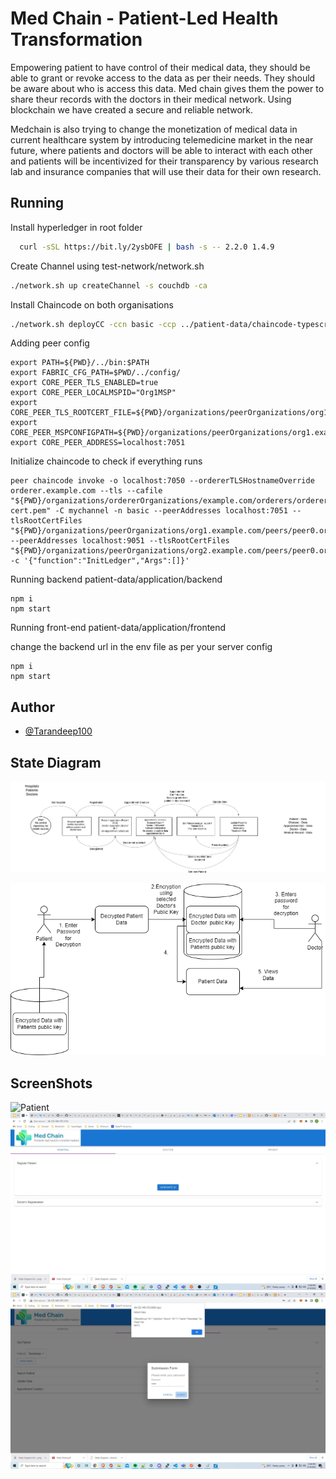 
# Med Chain - Patient-Led Health Transformation
Empowering patient to have control of their medical data, they should be able to grant or revoke access to the data as per their needs. They should be aware about who is access this data. 
Med chain gives them the power to share theur records with the doctors in their medical network.
Using blockchain we have created a secure and reliable network.

Medchain is also trying to change the monetization of medical data in current healthcare system by introducing telemedicine market in the near future, where patients and doctors will be able to interact with each other and patients will be incentivized for their transparency by various research lab and insurance companies that will use their data for their own research.





## Running


Install hyperledger in root folder
```bash
  curl -sSL https://bit.ly/2ysbOFE | bash -s -- 2.2.0 1.4.9
```

Create Channel using test-network/network.sh

```bash
./network.sh up createChannel -s couchdb -ca
```

Install Chaincode on both organisations

```bash
./network.sh deployCC -ccn basic -ccp ../patient-data/chaincode-typescript/ -ccl typescript
```

Adding peer config
```
export PATH=${PWD}/../bin:$PATH
export FABRIC_CFG_PATH=$PWD/../config/
export CORE_PEER_TLS_ENABLED=true
export CORE_PEER_LOCALMSPID="Org1MSP"
export CORE_PEER_TLS_ROOTCERT_FILE=${PWD}/organizations/peerOrganizations/org1.example.com/peers/peer0.org1.example.com/tls/ca.crt
export CORE_PEER_MSPCONFIGPATH=${PWD}/organizations/peerOrganizations/org1.example.com/users/Admin@org1.example.com/msp
export CORE_PEER_ADDRESS=localhost:7051
```

Initialize chaincode to check if everything runs

```
peer chaincode invoke -o localhost:7050 --ordererTLSHostnameOverride orderer.example.com --tls --cafile "${PWD}/organizations/ordererOrganizations/example.com/orderers/orderer.example.com/msp/tlscacerts/tlsca.example.com-cert.pem" -C mychannel -n basic --peerAddresses localhost:7051 --tlsRootCertFiles "${PWD}/organizations/peerOrganizations/org1.example.com/peers/peer0.org1.example.com/tls/ca.crt" --peerAddresses localhost:9051 --tlsRootCertFiles "${PWD}/organizations/peerOrganizations/org2.example.com/peers/peer0.org2.example.com/tls/ca.crt" -c '{"function":"InitLedger","Args":[]}'
```

Running backend patient-data/application/backend
```
npm i
npm start
```

Running front-end patient-data/application/frontend

change the backend url in the env file as per your server config
```
npm i
npm start
```
## Author
- [@Tarandeep100](https://github.com/Tarandeep100/)

## State Diagram

![State Diagram](https://raw.githubusercontent.com/tarandeep100/HyperLedgerMedicalData/main/State%20Diagram.jpg)

![State Diagram Encryption/Decryption](https://raw.githubusercontent.com/tarandeep100/HyperLedgerMedicalData/main/State%20Diagram%20EncryptDecrypt.drawio.png)


## ScreenShots

![Patient ](https://raw.githubusercontent.com/tarandeep100/HyperLedgerMedicalData/main/Patient)
![Hospital ](https://raw.githubusercontent.com/tarandeep100/HyperLedgerMedicalData/main/Hospital.jpg)
![Doctor ](https://raw.githubusercontent.com/tarandeep100/HyperLedgerMedicalData/main/Doctor.jpg)


